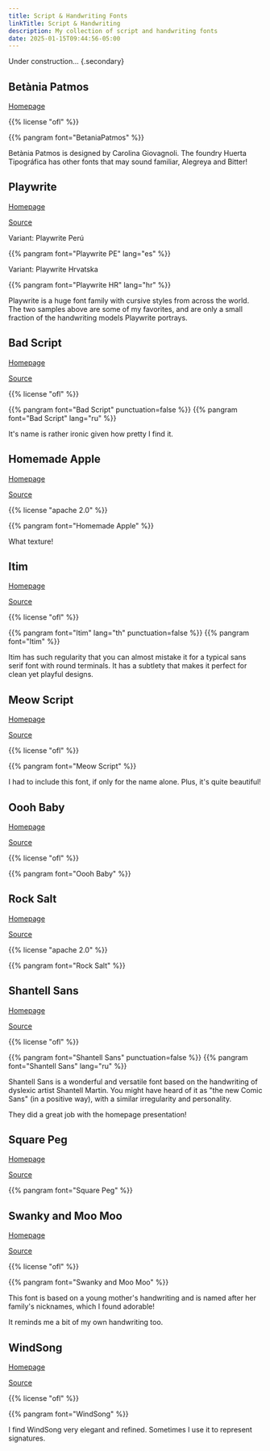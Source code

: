 ```yaml
---
title: Script & Handwriting Fonts
linkTitle: Script & Handwriting
description: My collection of script and handwriting fonts
date: 2025-01-15T09:44:56-05:00
---
```


Under construction...
{.secondary}

## Betània Patmos

[Homepage](https://www.huertatipografica.com/en/fonts/betania-patmos)

{{% license "ofl" %}}

{{% pangram font="BetaniaPatmos" %}}

Betània Patmos is designed by Carolina Giovagnoli. The foundry Huerta Tipográfica has
other fonts that may sound familiar, Alegreya and Bitter!

## Playwrite

[Homepage](https://primarium.info)

[Source](https://github.com/TypeTogether/Playwrite)

<span class="primary">Variant</span>: Playwrite Perú

{{% pangram font="Playwrite PE" lang="es" %}}

<span class="primary">Variant</span>: Playwrite Hrvatska

{{% pangram font="Playwrite HR" lang="hr" %}}

Playwrite is a huge font family with cursive styles from across the world.
The two samples above are some of my favorites, and are only a small fraction of
the handwriting models Playwrite portrays.

## Bad Script

[Homepage](https://fonts.google.com/specimen/Bad+Script)

[Source](https://github.com/alexeiva/badscript)

{{% license "ofl" %}}

{{% pangram font="Bad Script" punctuation=false %}}
{{% pangram font="Bad Script" lang="ru" %}}

It's name is rather ironic given how pretty I find it.

## Homemade Apple

[Homepage](https://fonts.google.com/specimen/Homemade+Apple)

[Source](https://github.com/librefonts/homemadeapple)

{{% license "apache 2.0" %}}

{{% pangram font="Homemade Apple" %}}

What texture!

## Itim

[Homepage](https://cadsondemak.github.io/itim)

[Source](https://github.com/cadsondemak/itim)

{{% license "ofl" %}}

{{% pangram font="Itim" lang="th" punctuation=false %}}
{{% pangram font="Itim" %}}

Itim has such regularity that you can almost mistake it for a typical sans serif font with
round terminals. It has a subtlety that makes it perfect for clean yet playful designs.

## Meow Script

[Homepage](https://fonts.google.com/specimen/Meow+Script)

[Source](https://github.com/googlefonts/meow-script)

{{% license "ofl" %}}

{{% pangram font="Meow Script" %}}

I had to include this font, if only for the name alone. Plus, it's quite beautiful!

## Oooh Baby

[Homepage](https://fonts.google.com/specimen/Oooh+Baby)

[Source](https://github.com/googlefonts/oooh-baby)

{{% license "ofl" %}}

{{% pangram font="Oooh Baby" %}}

## Rock Salt

[Homepage](https://fonts.google.com/specimen/Rock+Salt)

[Source](https://github.com/librefonts/rocksalt)

{{% license "apache 2.0" %}}

{{% pangram font="Rock Salt" %}}

## Shantell Sans

[Homepage](https://www.shantellsans.com)

[Source](https://github.com/arrowtype/shantell-sans)

{{% license "ofl" %}}

{{% pangram font="Shantell Sans" punctuation=false %}}
{{% pangram font="Shantell Sans" lang="ru" %}}

Shantell Sans is a wonderful and versatile font based on the handwriting of dyslexic
artist Shantell Martin. You might have heard of it as "the new Comic Sans" (in a positive way),
with a similar irregularity and personality.

They did a great job with the homepage presentation!

## Square Peg

[Homepage](https://fonts.google.com/specimen/Square+Peg)

[Source](https://github.com/googlefonts/square-peg)

{{% pangram font="Square Peg" %}}

## Swanky and Moo Moo

[Homepage](https://fonts.google.com/specimen/Swanky+and+Moo+Moo)

[Source](https://github.com/librefonts/swankyandmoomoo)

{{% license "ofl" %}}

{{% pangram font="Swanky and Moo Moo" %}}

This font is based on a young mother's handwriting and is named after her family's nicknames,
which I found adorable!

It reminds me a bit of my own handwriting too.

## WindSong

[Homepage](https://fonts.google.com/specimen/WindSong)

[Source](https://github.com/googlefonts/windsong)

{{% license "ofl" %}}

{{% pangram font="WindSong" %}}

I find WindSong very elegant and refined. Sometimes I use it to represent signatures.
